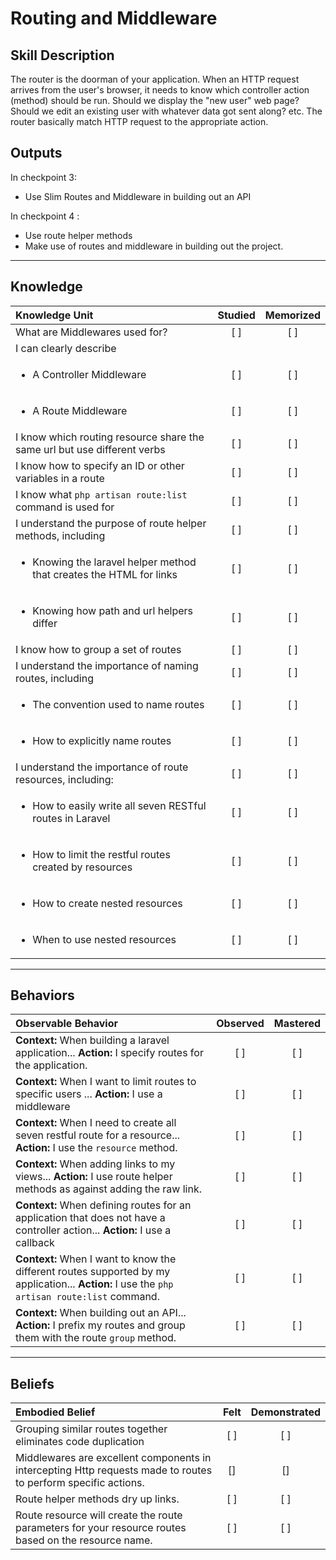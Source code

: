# Routing and Middleware

Skill Description
----------
The router is the doorman of your application. When an HTTP request arrives from the user's browser, it needs to know which controller action (method) should be run. Should we display the "new user" web page? Should we edit an existing user with whatever data got sent along? etc. The router basically match HTTP request to the appropriate action.

Outputs
----------
In checkpoint 3:
- Use Slim Routes and Middleware in building out an API

In checkpoint 4 :
- Use route helper methods
- Make use of routes and middleware in building out the project.


----------
## **Knowledge**


| Knowledge Unit   |      Studied      | Memorized |
|:-------------|:------------------:|:--------:|
| What are Middlewares used for? | [ ] | [ ]  |
| I can clearly describe  |  |   |
| <ul><li> A Controller Middleware </li></ul>  | [ ] | [ ]  |
| <ul><li> A Route Middleware </li></ul>  | [ ] | [ ]  |
| I know which routing resource share the same url but use different verbs | [ ] | [ ]  |
| I know how to specify an ID or other variables in a route | [ ] | [ ]  |
| I know what `php artisan route:list` command is used for | [ ] | [ ]  |
| I understand the purpose of route helper methods, including | [ ] | [ ]  |
| <ul><li> Knowing the laravel helper method that creates the HTML for links | [ ] | [ ]  |
| <ul><li> Knowing how path and url helpers differ| [ ] | [ ]  |
| I know how to group a set of routes | [ ] | [ ]  |
| I understand the importance of naming routes, including | [ ] | [ ]  |
| <ul><li> The convention used to name routes | [ ] | [ ]  |
| <ul><li> How to explicitly name routes | [ ] | [ ]  |
| I understand the importance of route resources, including: | [ ] | [ ]  |
| <ul><li> How to easily write all seven RESTful routes in Laravel | [ ] | [ ]  |
| <ul><li> How to limit the restful routes created by resources | [ ] | [ ]  |
| <ul><li> How to create nested resources | [ ] | [ ]  |
| <ul><li> When to use nested resources | [ ] | [ ]  |


----------


## **Behaviors**

| Observable Behavior   |      Observed      | Mastered |
|:-------------|:------------------:|:--------:|
| **Context:** When building a laravel application... **Action:** I specify routes for the application. | [ ] | [ ]  |
| **Context:** When I want to limit routes to specific users ... **Action:** I use a middleware | [ ] | [ ]  |
| **Context:** When I need to create all seven restful route for a resource... **Action:** I use the `resource` method. | [ ] | [ ]  |
| **Context:** When adding links to my views... **Action:** I use route helper methods as against adding the raw link. | [ ] | [ ]  |
| **Context:** When defining routes for an application that does not have a controller action... **Action:** I use a callback | [ ] | [ ]  |
| **Context:** When I want to know the different routes supported by my application... **Action:** I use the `php artisan route:list` command. | [ ] | [ ]  |
| **Context:** When building out an API... **Action:** I prefix my routes and group them with the route `group` method. | [ ] | [ ]  |


----------


## **Beliefs**


| Embodied Belief   |      Felt      | Demonstrated |
|:-------------|:------------------:|:--------:|
| Grouping similar routes together eliminates code duplication | [ ] | [ ]  |
| Middlewares are excellent components in intercepting Http requests made to routes to perform specific actions. | [] | [] |
| Route helper methods dry up links. | [ ] | [ ]  |
| Route resource will create the route parameters for your resource routes based on the resource name. | [ ] | [ ]  |
